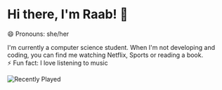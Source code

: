 ### <h1> Hi there, I'm Raab! 👋 </h1>
<p>😄 Pronouns: she/her</p>

</p>I'm currently a computer science student. When I'm not developing and coding, you can find me watching Netflix, Sports or reading a book.<br>
⚡ Fun fact: I love listening to music</p>

![Recently Played](https://spotify-recently-played-readme.vercel.app/api?user=31ssjwaupomptjmi7mpvflbmy3um)
